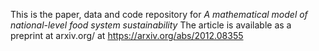 This is the paper, data and code repository for *A mathematical model of national-level food system sustainability*
The article is available as a preprint at arxiv.org/ at https://arxiv.org/abs/2012.08355
